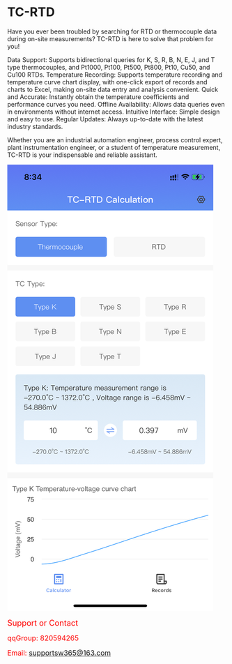 # TC-RTD

Have you ever been troubled by searching for RTD or thermocouple data during on-site measurements? TC-RTD is here to solve that problem for you!

Data Support: Supports bidirectional queries for K, S, R, B, N, E, J, and T type thermocouples, and Pt1000, Pt100, Pt500, Pt800, Pt10, Cu50, and Cu100 RTDs.
Temperature Recording: Supports temperature recording and temperature curve chart display, with one-click export of records and charts to Excel, making on-site data entry and analysis convenient.
Quick and Accurate: Instantly obtain the temperature coefficients and performance curves you need.
Offline Availability: Allows data queries even in environments without internet access.
Intuitive Interface: Simple design and easy to use.
Regular Updates: Always up-to-date with the latest industry standards.

Whether you are an industrial automation engineer, process control expert, plant instrumentation engineer, or a student of temperature measurement, TC-RTD is your indispensable and reliable assistant.

![hi](tc_rtd.PNG)

<span style="color:red; font-size:18px;">Support or Contact</span>

<span style="color:red; font-size:16px;">qqGroup: 820594265</span>

<span style="color:red; font-size:16px;">Email: supportsw365@163.com</span>



